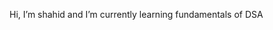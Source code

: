 Hi, I’m shahid and I’m currently learning fundamentals of DSA

<!---
shahidisrailshaikh/shahidisrailshaikh is a ✨ special ✨ repository because its `README.md` (this file) appears on your GitHub profile.
You can click the Preview link to take a look at your changes.
--->
